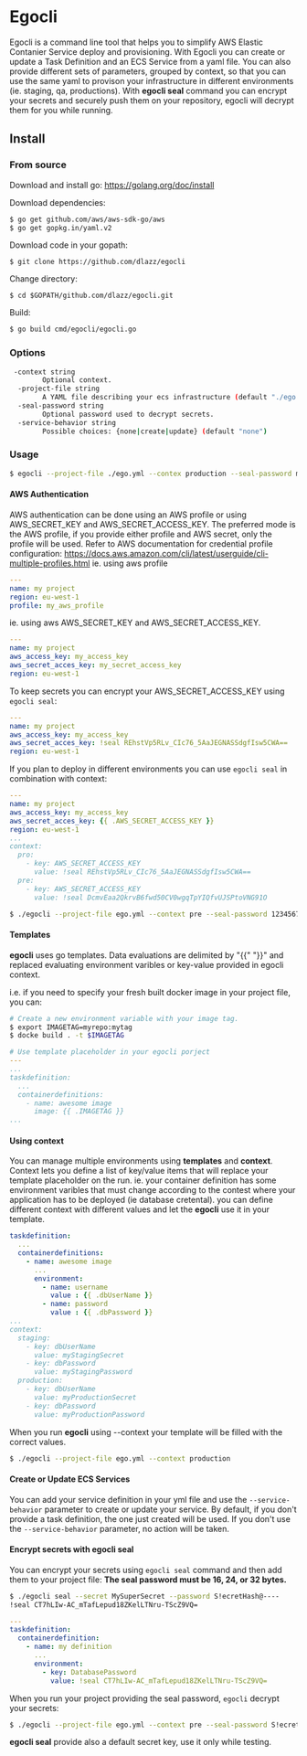 # Egocli

Egocli is a command line tool that helps you to simplify AWS Elastic Contanier Service deploy and provisioning.
With Egocli you can create or update a Task Definition and an ECS Service from a yaml file.
You can also provide different sets of parameters, grouped by context, so that you can use the same yaml to provison your infrastructure in different environments (ie. staging, qa, productions).
With **egocli seal** command you can encrypt your secrets and securely push them on your repository, egocli will decrypt them for you while running.

## Install

### From source

Download and install go: https://golang.org/doc/install

Download dependencies:
```bash
$ go get github.com/aws/aws-sdk-go/aws
$ go get gopkg.in/yaml.v2
```
Download code in your gopath:
```
$ git clone https://github.com/dlazz/egocli
```
Change directory:
```
$ cd $GOPATH/github.com/dlazz/egocli.git
```
Build:
```bash
$ go build cmd/egocli/egocli.go
```
### Options
```bash
 -context string
        Optional context.
  -project-file string
        A YAML file describing your ecs infrastructure (default "./ego.yml")
  -seal-password string
        Optional password used to decrypt secrets.
  -service-behavior string
        Possible choices: {none|create|update} (default "none")
```
### Usage

```bash
$ egocli --project-file ./ego.yml --contex production --seal-password myVeryHardPassword --service-behavior create
```

#### AWS Authentication

AWS authentication can be done using an AWS profile or using  AWS_SECRET_KEY and AWS_SECRET_ACCESS_KEY.
The preferred mode is the AWS profile, if you provide either profile and AWS secret, only the profile will be used.
Refer to AWS documentation for credential profile configuration: https://docs.aws.amazon.com/cli/latest/userguide/cli-multiple-profiles.html
ie. using aws profile
```yaml
---
name: my project
region: eu-west-1
profile: my_aws_profile
```

ie. using aws AWS_SECRET_KEY and AWS_SECRET_ACCESS_KEY.
```yaml
---
name: my project
aws_access_key: my_access_key
aws_secret_acces_key: my_secret_access_key
region: eu-west-1
```

To keep secrets you can encrypt your AWS_SECRET_ACCESS_KEY using `egocli seal`:

```yaml
---
name: my project
aws_access_key: my_access_key
aws_secret_acces_key: !seal REhstVp5RLv_CIc76_5AaJEGNASSdgfIsw5CWA==
region: eu-west-1
```

If you plan to deploy in different environments you can use `egocli seal` in combination with context:

```yaml
---
name: my project
aws_access_key: my_access_key
aws_secret_acces_key: {{ .AWS_SECRET_ACCESS_KEY }}
region: eu-west-1
...
context:
  pro:
    - key: AWS_SECRET_ACCESS_KEY
      value: !seal REhstVp5RLv_CIc76_5AaJEGNASSdgfIsw5CWA==
  pre:
    - key: AWS_SECRET_ACCESS_KEY
      value: !seal DcmvEaa2QkrvB6fwd50CV0wgqTpYIQfvUJSPtoVNG91O
```

```sh
$ ./egocli --project-file ego.yml --context pre --seal-password 1234567812345678
```

#### Templates

**egocli** uses go templates. Data evaluations are delimited by "{{" "}}" and replaced evaluating environment varibles or key-value provided in egocli context.

i.e. if you need to specify your fresh built docker image in your project file, you can:

```sh
# Create a new environment variable with your image tag.
$ export IMAGETAG=myrepo:mytag
$ docke build . -t $IMAGETAG
```

```yaml
# Use template placeholder in your egocli porject
---
...
taskdefinition:
  ...
  containerdefinitions:
    - name: awesome image
      image: {{ .IMAGETAG }}
...
```

#### Using context

You can manage multiple environments using **templates** and **context**.
Context lets you define a list of key/value items that will replace your template placeholder on the run.
ie. your container definition has some environment varibles that must change according to the contest where your application has to be deployed (ie database cretental). you can define different context with different values and let the **egocli** use it in your template.

```yaml
taskdefinition:
  ...
  containerdefinitions:
    - name: awesome image
      ...
      environment:
        - name: username
          value : {{ .dbUserName }}
        - name: password
          value : {{ .dbPassword }}
...
context:
  staging:
    - key: dbUserName
      value: myStagingSecret
    - key: dbPassword
      value: myStagingPassword
  production:
    - key: dbUserName
      value: myProductionSecret
    - key: dbPassword
      value: myProductionPassword
```
When you run **egocli** using --context your template will be filled with the correct values.

```sh
$ ./egocli --project-file ego.yml --context production
```

#### Create or Update ECS Services

You can add your service definition in your yml file and use the `--service-behavior` parameter to create or update your service.
By default, if you don't provide a task definition, the one just created will be used.
If you don't use the `--service-behavior` parameter, no action will be taken.

#### Encrypt secrets with egocli seal

You can encrypt your secrets using `egocli seal` command and then add them to your project file:
**The seal password must be 16, 24, or 32 bytes.**

```sh
$ ./egocli seal --secret MySuperSecret --password S!ecretHash@----
!seal CT7hLIw-AC_mTafLepud18ZKelLTNru-TScZ9VQ=
```

```yaml
---
taskdefinition:
  containerdefinition:
    - name: my definition
      ...
      environment:
        - key: DatabasePassword
          value: !seal CT7hLIw-AC_mTafLepud18ZKelLTNru-TScZ9VQ=
```

When you run your project providing the seal password, `egocli` decrypt your secrets:

```sh
$ ./egocli --project-file ego.yml --context pre --seal-password S!ecretHash@----
```

**egocli seal** provide also a default secret key, use it only while testing.